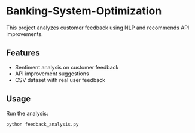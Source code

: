 # Banking-System-Optimization
This project analyzes customer feedback using NLP and recommends API improvements.

## Features
- Sentiment analysis on customer feedback
- API improvement suggestions
- CSV dataset with real user feedback

## Usage
Run the analysis:
```sh
python feedback_analysis.py
